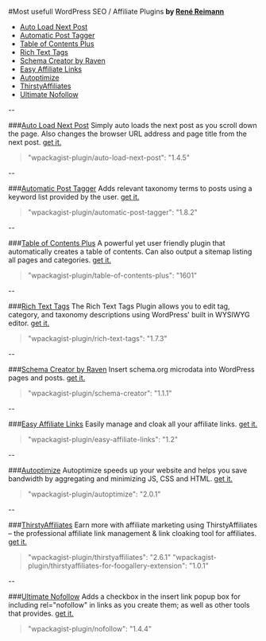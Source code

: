 #Most usefull WordPress SEO / Affiliate Plugins
**by [René Reimann](http://www.rene-reimann.de)**	 
 
 * [Auto Load Next Post](#auto-load-next-post)
 * [Automatic Post Tagger](#automatic-post-tagger)
 * [Table of Contents Plus](#table-of-contents-plus)
 * [Rich Text Tags](#rich-text-tags)
 * [Schema Creator by Raven](#schema-creator)
 * [Easy Affiliate Links](#easy-affiliate-links)
 * [Autoptimize](#autoptimize)
 * [ThirstyAffiliates](#thirstyaffiliates)
 * [Ultimate Nofollow](#nofollow)

-- 

###[Auto Load Next Post](https://wordpress.org/plugins/auto-load-next-post/)
Simply auto loads the next post as you scroll down the page. Also changes the browser URL address and page title from the next post. [get it.](https://wordpress.org/plugins/auto-load-next-post/)
> "wpackagist-plugin/auto-load-next-post": "1.4.5"

--

###[Automatic Post Tagger](https://wordpress.org/plugins/automatic-post-tagger/)
Adds relevant taxonomy terms to posts using a keyword list provided by the user. [get it.](https://wordpress.org/plugins/automatic-post-tagger/)
> "wpackagist-plugin/automatic-post-tagger": "1.8.2"

--

###[Table of Contents Plus](https://wordpress.org/plugins/table-of-contents-plus/)
A powerful yet user friendly plugin that automatically creates a table of contents. Can also output a sitemap listing all pages and categories. [get it.](https://wordpress.org/plugins/table-of-contents-plus/)
> "wpackagist-plugin/table-of-contents-plus": "1601"

--

###[Rich Text Tags](https://wordpress.org/plugins/rich-text-tags/)
The Rich Text Tags Plugin allows you to edit tag, category, and taxonomy descriptions using WordPress' built in WYSIWYG editor. [get it.](https://wordpress.org/plugins/rich-text-tags/)
> "wpackagist-plugin/rich-text-tags": "1.7.3"

--

###[Schema Creator by Raven](https://wordpress.org/plugins/schema-creator/)
Insert schema.org microdata into WordPress pages and posts. [get it.](https://wordpress.org/plugins/schema-creator/)
> "wpackagist-plugin/schema-creator": "1.1.1"

--

###[Easy Affiliate Links](https://wordpress.org/plugins/easy-affiliate-links/)
Easily manage and cloak all your affiliate links. [get it.](https://wordpress.org/plugins/easy-affiliate-links/)
> "wpackagist-plugin/easy-affiliate-links": "1.2"

--

###[Autoptimize](https://wordpress.org/plugins/autoptimize/)
Autoptimize speeds up your website and helps you save bandwidth by aggregating and minimizing JS, CSS and HTML. [get it.](https://wordpress.org/plugins/autoptimize/)
> "wpackagist-plugin/autoptimize": "2.0.1"

--

###[ThirstyAffiliates](https://wordpress.org/plugins/thirstyaffiliates/)
Earn more with affiliate marketing using ThirstyAffiliates – the professional affiliate link management & link cloaking tool for affiliates. [get it.](https://wordpress.org/plugins/thirstyaffiliates/)
> "wpackagist-plugin/thirstyaffiliates": "2.6.1"
> "wpackagist-plugin/thirstyaffiliates-for-foogallery-extension": "1.0.1"

--

###[Ultimate Nofollow](https://wordpress.org/plugins/nofollow/)
Adds a checkbox in the insert link popup box for including rel="nofollow" in links as you create them; as well as other tools that provides. [get it.](https://wordpress.org/plugins/nofollow/)
> "wpackagist-plugin/nofollow": "1.4.4"